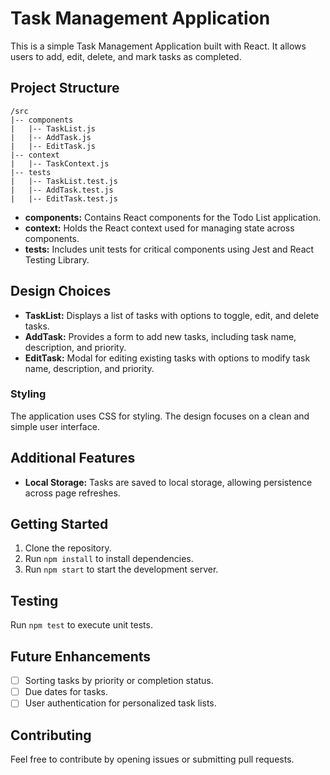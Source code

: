 
# Task Management Application

This is a simple Task Management Application built with React. It allows users to add, edit, delete, and mark tasks as completed.

## Project Structure

```plaintext
/src
|-- components
|   |-- TaskList.js
|   |-- AddTask.js
|   |-- EditTask.js
|-- context
|   |-- TaskContext.js
|-- tests
|   |-- TaskList.test.js
|   |-- AddTask.test.js
|   |-- EditTask.test.js
```

- **components:** Contains React components for the Todo List application.
- **context:** Holds the React context used for managing state across components.
- **tests:** Includes unit tests for critical components using Jest and React Testing Library.

## Design Choices

- **TaskList:** Displays a list of tasks with options to toggle, edit, and delete tasks.
- **AddTask:** Provides a form to add new tasks, including task name, description, and priority.
- **EditTask:** Modal for editing existing tasks with options to modify task name, description, and priority.

### Styling

The application uses CSS for styling. The design focuses on a clean and simple user interface.


## Additional Features

- **Local Storage:** Tasks are saved to local storage, allowing persistence across page refreshes.

## Getting Started

1. Clone the repository.
2. Run `npm install` to install dependencies.
3. Run `npm start` to start the development server.

## Testing

Run `npm test` to execute unit tests.

## Future Enhancements

- [ ] Sorting tasks by priority or completion status.
- [ ] Due dates for tasks.
- [ ] User authentication for personalized task lists.

## Contributing

Feel free to contribute by opening issues or submitting pull requests.

```

